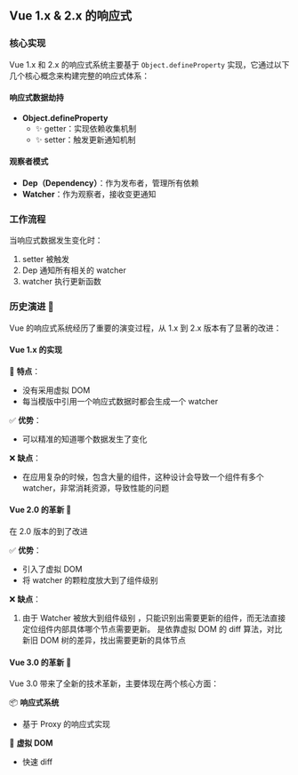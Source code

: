 ## Vue 1.x & 2.x 的响应式

### 核心实现

Vue 1.x 和 2.x 的响应式系统主要基于 `Object.defineProperty` 实现，它通过以下几个核心概念来构建完整的响应式体系：

#### 响应式数据劫持

- **Object.defineProperty**
  - ✨ getter：实现依赖收集机制
  - ✨ setter：触发更新通知机制

#### 观察者模式

- **Dep（Dependency）**：作为发布者，管理所有依赖
- **Watcher**：作为观察者，接收变更通知

### 工作流程

当响应式数据发生变化时：

1. setter 被触发
2. Dep 通知所有相关的 watcher
3. watcher 执行更新函数

### 历史演进 🔄

Vue 的响应式系统经历了重要的演变过程，从 1.x 到 2.x 版本有了显著的改进：

#### Vue 1.x 的实现

📌 **特点**：

- 没有采用虚拟 DOM
- 每当模版中引用一个响应式数据时都会生成一个 watcher

✅ **优势**：

- 可以精准的知道哪个数据发生了变化

❌ **缺点**：

- 在应用复杂的时候，包含大量的组件，这种设计会导致一个组件有多个 watcher，非常消耗资源，导致性能的问题

#### Vue 2.0 的革新 🚀

在 2.0 版本的到了改进

✅ **优势**：

- 引入了虚拟 DOM
- 将 watcher 的颗粒度放大到了组件级别

❌ **缺点**：

1. 由于 Watcher 被放大到组件级别 ，只能识别出需要更新的组件，而无法直接定位组件内部具体哪个节点需要更新。
   是依靠虚拟 DOM 的 diff 算法，对比新旧 DOM 树的差异，找出需要更新的具体节点

#### Vue 3.0 的革新 🚀

Vue 3.0 带来了全新的技术革新，主要体现在两个核心方面：

📦 **响应式系统**

- 基于 Proxy 的响应式实现

🔄 **虚拟 DOM**

- 快速 diff
